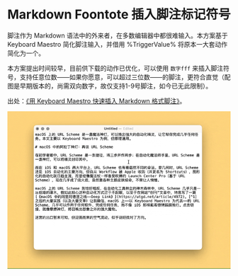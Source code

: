 # Markdown Foontote 插入脚注标记符号

脚注作为 Markdown 语法中的外来者，在多数编辑器中都很难输入。本方案基于 Keyboard Maestro 简化脚注输入，并借用 %TriggerValue% 将原本一大套动作简化为一个。

本方案提出时间较早，目前供下载的动作已优化，可以使用 `数字fff` 来插入脚注符号，支持任意位数——如果你愿意，可以超过三位数——的脚注，更符合直觉（配图是早期版本的，尚需双向数字，故仅支持1-9号脚注，如今已无此限制）。

出处：[《用 Keyboard Maestro 快速插入 Markdown 格式脚注》](https://utgd.net/article/20573/)。

![img](img.gif)